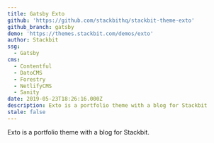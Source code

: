 ```yaml
---
title: Gatsby Exto
github: 'https://github.com/stackbithq/stackbit-theme-exto'
github_branch: gatsby
demo: 'https://themes.stackbit.com/demos/exto'
author: Stackbit
ssg:
  - Gatsby
cms:
  - Contentful
  - DatoCMS
  - Forestry
  - NetlifyCMS
  - Sanity
date: 2019-05-23T18:26:16.000Z
description: Exto is a portfolio theme with a blog for Stackbit
stale: false
---
```


Exto is a portfolio theme with a blog for Stackbit.
